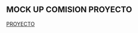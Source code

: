 MOCK UP COMISION PROYECTO
--- 
[PROYECTO](https://excalidraw.com/#json=TB29jgGyeirkUI8jXApSx,QLcuS2qRf5eOYzpkKs1VNQ)